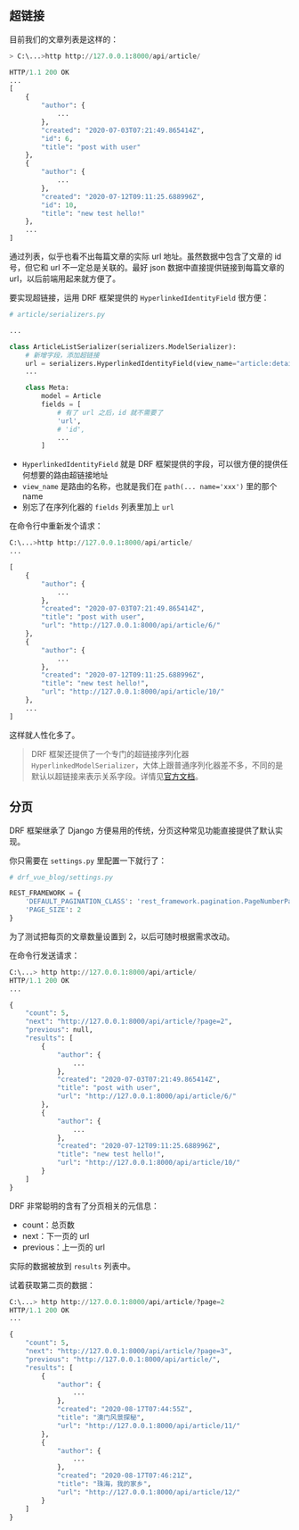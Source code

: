 ## 超链接

目前我们的文章列表是这样的：

```python
> C:\...>http http://127.0.0.1:8000/api/article/

HTTP/1.1 200 OK
...
[
    {
        "author": {
            ...
        },
        "created": "2020-07-03T07:21:49.865414Z",
        "id": 6,
        "title": "post with user"
    },
    {
        "author": {
            ...
        },
        "created": "2020-07-12T09:11:25.688996Z",
        "id": 10,
        "title": "new test hello!"
    },
    ...
]
```

通过列表，似乎也看不出每篇文章的实际 url 地址。虽然数据中包含了文章的 id 号，但它和 url 不一定总是关联的。最好 json 数据中直接提供链接到每篇文章的 url，以后前端用起来就方便了。

要实现超链接，运用 DRF 框架提供的 `HyperlinkedIdentityField` 很方便：

```python
# article/serializers.py

...

class ArticleListSerializer(serializers.ModelSerializer):
    # 新增字段，添加超链接
    url = serializers.HyperlinkedIdentityField(view_name="article:detail")
    ...

    class Meta:
        model = Article
        fields = [
            # 有了 url 之后，id 就不需要了
            'url',
            # 'id',
            ...
        ]
```

- `HyperlinkedIdentityField` 就是 DRF 框架提供的字段，可以很方便的提供任何想要的路由超链接地址
- `view_name` 是路由的名称，也就是我们在 `path(... name='xxx')` 里的那个 name
- 别忘了在序列化器的 `fields` 列表里加上 `url`

在命令行中重新发个请求：

```python
C:\...>http http://127.0.0.1:8000/api/article/
...

[
    {
        "author": {
            ...
        },
        "created": "2020-07-03T07:21:49.865414Z",
        "title": "post with user",
        "url": "http://127.0.0.1:8000/api/article/6/"
    },
    {
        "author": {
            ...
        },
        "created": "2020-07-12T09:11:25.688996Z",
        "title": "new test hello!",
        "url": "http://127.0.0.1:8000/api/article/10/"
    },
    ...
]
```

这样就人性化多了。

> DRF 框架还提供了一个专门的超链接序列化器 `HyperlinkedModelSerializer`，大体上跟普通序列化器差不多，不同的是默认以超链接来表示关系字段。详情见[官方文档](https://www.django-rest-framework.org/api-guide/serializers/#hyperlinkedmodelserializer)。

## 分页

DRF 框架继承了 Django 方便易用的传统，分页这种常见功能直接提供了默认实现。

你只需要在 `settings.py` 里配置一下就行了：

```python
# drf_vue_blog/settings.py

REST_FRAMEWORK = {
    'DEFAULT_PAGINATION_CLASS': 'rest_framework.pagination.PageNumberPagination',
    'PAGE_SIZE': 2
}
```

为了测试把每页的文章数量设置到 2，以后可随时根据需求改动。

在命令行发送请求：

```python
C:\...> http http://127.0.0.1:8000/api/article/
HTTP/1.1 200 OK
...

{
    "count": 5,
    "next": "http://127.0.0.1:8000/api/article/?page=2",
    "previous": null,
    "results": [
        {
            "author": {
                ...
            },
            "created": "2020-07-03T07:21:49.865414Z",
            "title": "post with user",
            "url": "http://127.0.0.1:8000/api/article/6/"
        },
        {
            "author": {
                ...
            },
            "created": "2020-07-12T09:11:25.688996Z",
            "title": "new test hello!",
            "url": "http://127.0.0.1:8000/api/article/10/"
        }
    ]
}
```

DRF 非常聪明的含有了分页相关的元信息：

- count：总页数
- next：下一页的 url
- previous：上一页的 url

实际的数据被放到 `results` 列表中。

试着获取第二页的数据：

```python
C:\...> http http://127.0.0.1:8000/api/article/?page=2
HTTP/1.1 200 OK
...

{
    "count": 5,
    "next": "http://127.0.0.1:8000/api/article/?page=3",
    "previous": "http://127.0.0.1:8000/api/article/",
    "results": [
        {
            "author": {
                ...
            },
            "created": "2020-08-17T07:44:55Z",
            "title": "澳门风景探秘",
            "url": "http://127.0.0.1:8000/api/article/11/"
        },
        {
            "author": {
                ...
            },
            "created": "2020-08-17T07:46:21Z",
            "title": "珠海，我的家乡",
            "url": "http://127.0.0.1:8000/api/article/12/"
        }
    ]
}
```

